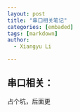 ```yaml
---
layout: post
title: "串口相关笔记"
categories: [embaded]
tags: [markdown]
author:
  - Xiangyu Li

---
```


## 串口相关：

占个坑，后面更
